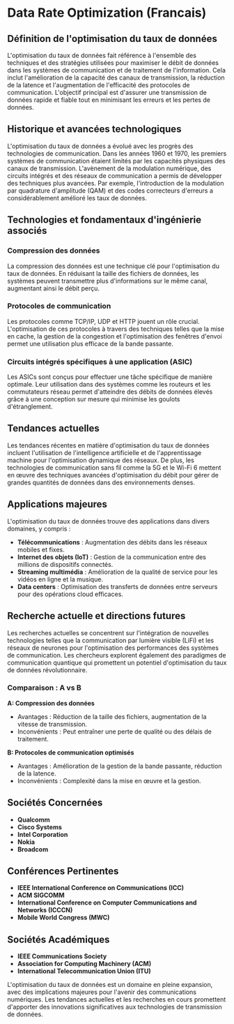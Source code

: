 # Data Rate Optimization (Francais)

## Définition de l'optimisation du taux de données
L'optimisation du taux de données fait référence à l'ensemble des techniques et des stratégies utilisées pour maximiser le débit de données dans les systèmes de communication et de traitement de l'information. Cela inclut l'amélioration de la capacité des canaux de transmission, la réduction de la latence et l'augmentation de l'efficacité des protocoles de communication. L'objectif principal est d'assurer une transmission de données rapide et fiable tout en minimisant les erreurs et les pertes de données.

## Historique et avancées technologiques
L'optimisation du taux de données a évolué avec les progrès des technologies de communication. Dans les années 1960 et 1970, les premiers systèmes de communication étaient limités par les capacités physiques des canaux de transmission. L'avènement de la modulation numérique, des circuits intégrés et des réseaux de communication a permis de développer des techniques plus avancées. Par exemple, l'introduction de la modulation par quadrature d'amplitude (QAM) et des codes correcteurs d'erreurs a considérablement amélioré les taux de données.

## Technologies et fondamentaux d'ingénierie associés

### Compression des données
La compression des données est une technique clé pour l'optimisation du taux de données. En réduisant la taille des fichiers de données, les systèmes peuvent transmettre plus d'informations sur le même canal, augmentant ainsi le débit perçu.

### Protocoles de communication
Les protocoles comme TCP/IP, UDP et HTTP jouent un rôle crucial. L'optimisation de ces protocoles à travers des techniques telles que la mise en cache, la gestion de la congestion et l'optimisation des fenêtres d'envoi permet une utilisation plus efficace de la bande passante.

### Circuits intégrés spécifiques à une application (ASIC)
Les ASICs sont conçus pour effectuer une tâche spécifique de manière optimale. Leur utilisation dans des systèmes comme les routeurs et les commutateurs réseau permet d'atteindre des débits de données élevés grâce à une conception sur mesure qui minimise les goulots d'étranglement.

## Tendances actuelles
Les tendances récentes en matière d'optimisation du taux de données incluent l'utilisation de l'intelligence artificielle et de l'apprentissage machine pour l'optimisation dynamique des réseaux. De plus, les technologies de communication sans fil comme la 5G et le Wi-Fi 6 mettent en œuvre des techniques avancées d'optimisation du débit pour gérer de grandes quantités de données dans des environnements denses.

## Applications majeures
L'optimisation du taux de données trouve des applications dans divers domaines, y compris :

- **Télécommunications** : Augmentation des débits dans les réseaux mobiles et fixes.
- **Internet des objets (IoT)** : Gestion de la communication entre des millions de dispositifs connectés.
- **Streaming multimédia** : Amélioration de la qualité de service pour les vidéos en ligne et la musique.
- **Data centers** : Optimisation des transferts de données entre serveurs pour des opérations cloud efficaces.

## Recherche actuelle et directions futures
Les recherches actuelles se concentrent sur l'intégration de nouvelles technologies telles que la communication par lumière visible (LiFi) et les réseaux de neurones pour l'optimisation des performances des systèmes de communication. Les chercheurs explorent également des paradigmes de communication quantique qui promettent un potentiel d'optimisation du taux de données révolutionnaire.

### Comparaison : A vs B
**A: Compression des données**
- Avantages : Réduction de la taille des fichiers, augmentation de la vitesse de transmission.
- Inconvénients : Peut entraîner une perte de qualité ou des délais de traitement.

**B: Protocoles de communication optimisés**
- Avantages : Amélioration de la gestion de la bande passante, réduction de la latence.
- Inconvénients : Complexité dans la mise en œuvre et la gestion.

## Sociétés Concernées
- **Qualcomm**
- **Cisco Systems**
- **Intel Corporation**
- **Nokia**
- **Broadcom**

## Conférences Pertinentes
- **IEEE International Conference on Communications (ICC)**
- **ACM SIGCOMM**
- **International Conference on Computer Communications and Networks (ICCCN)**
- **Mobile World Congress (MWC)**

## Sociétés Académiques
- **IEEE Communications Society**
- **Association for Computing Machinery (ACM)**
- **International Telecommunication Union (ITU)**

L'optimisation du taux de données est un domaine en pleine expansion, avec des implications majeures pour l'avenir des communications numériques. Les tendances actuelles et les recherches en cours promettent d'apporter des innovations significatives aux technologies de transmission de données.